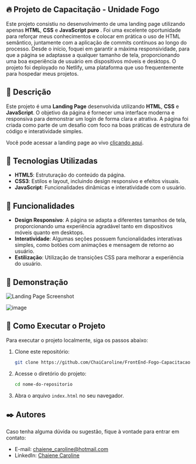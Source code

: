 ## 🔥 Projeto de Capacitação - Unidade Fogo

Este projeto consistiu no desenvolvimento de uma landing page utilizando apenas **HTML**, **CSS** e **JavaScript puro** . Foi uma excelente oportunidade para reforçar meus conhecimentos e colocar em prática o uso de HTML semântico, juntamente com a aplicação de commits contínuos ao longo do processo.
Desde o início, foquei em garantir a máxima responsividade, para que a página se adaptasse a qualquer tamanho de tela, proporcionando uma boa experiência de usuário em dispositivos móveis e desktops. O projeto foi deployado no Netlify, uma plataforma que uso frequentemente para hospedar meus projetos.

## 📄 Descrição

Este projeto é uma **Landing Page** desenvolvida utilizando **HTML**, **CSS** e **JavaScript**. O objetivo da página é fornecer uma interface moderna e responsiva para demonstrar um login de forma clara e atrativa. A página foi criada como parte de um desafio com foco na boas práticas de estrutura de código e interatividade simples.

Você pode acessar a landing page ao vivo [clicando aqui](https://desafiologinfogo.netlify.app/).

## 🚀 Tecnologias Utilizadas

- **HTML5**: Estruturação do conteúdo da página.
- **CSS3**: Estilos e layout, incluindo design responsivo e efeitos visuais.
- **JavaScript**: Funcionalidades dinâmicas e interatividade com o usuário.

## 🎯 Funcionalidades

- **Design Responsivo**: A página se adapta a diferentes tamanhos de tela, proporcionando uma experiência agradável tanto em dispositivos móveis quanto em desktops.
- **Interatividade**: Algumas seções possuem funcionalidades interativas simples, como botões com animações e mensagem de retorno ao usuário.
- **Estilização**: Utilização de transições CSS para melhorar a experiência do usuário.

## 📸 Demonstração

![Landing Page Screenshot](https://private-user-images.githubusercontent.com/117395143/373370624-f9e74d5c-bd40-4730-b0fc-c2d53e6aa42d.png?jwt=eyJhbGciOiJIUzI1NiIsInR5cCI6IkpXVCJ9.eyJpc3MiOiJnaXRodWIuY29tIiwiYXVkIjoicmF3LmdpdGh1YnVzZXJjb250ZW50LmNvbSIsImtleSI6ImtleTUiLCJleHAiOjE3Mjc5ODAyNDgsIm5iZiI6MTcyNzk3OTk0OCwicGF0aCI6Ii8xMTczOTUxNDMvMzczMzcwNjI0LWY5ZTc0ZDVjLWJkNDAtNDczMC1iMGZjLWMyZDUzZTZhYTQyZC5wbmc_WC1BbXotQWxnb3JpdGhtPUFXUzQtSE1BQy1TSEEyNTYmWC1BbXotQ3JlZGVudGlhbD1BS0lBVkNPRFlMU0E1M1BRSzRaQSUyRjIwMjQxMDAzJTJGdXMtZWFzdC0xJTJGczMlMkZhd3M0X3JlcXVlc3QmWC1BbXotRGF0ZT0yMDI0MTAwM1QxODI1NDhaJlgtQW16LUV4cGlyZXM9MzAwJlgtQW16LVNpZ25hdHVyZT04YWE2YzQ4ZTA5YzA1Yjk3MjdiYmI5NjE2YTRkOTZjYWI0ZWY2ZjcwMmI2NjQ5ZTZkMDRmNTI4NTIxMGU0MTRhJlgtQW16LVNpZ25lZEhlYWRlcnM9aG9zdCJ9.3BPhSFsOeSqmvMMWFSfm7k4xA5Jc7t8g8_beBzXj1po)

![image](https://github.com/user-attachments/assets/af4f3439-5e6a-4307-8bbe-6a22fbff1116)

## 🔧 Como Executar o Projeto

Para executar o projeto localmente, siga os passos abaixo:

1. Clone este repositório:
   ```bash
   git clone https://github.com/ChaiCaroline/FrontEnd-Fogo-Capacitacao
   ```
2. Acesse o diretório do projeto:
   ```bash
   cd nome-do-repositorio
   ```
3. Abra o arquivo `index.html` no seu navegador.

## ✒️ Autores

Caso tenha alguma dúvida ou sugestão, fique à vontade para entrar em contato:

- E-mail: [chaiene_caroline@hotmail.com](chaiene_caroline@hotmail.com)
- LinkedIn: [Chaiene Caroline](https://www.linkedin.com/in/chaiene-caroline/)
